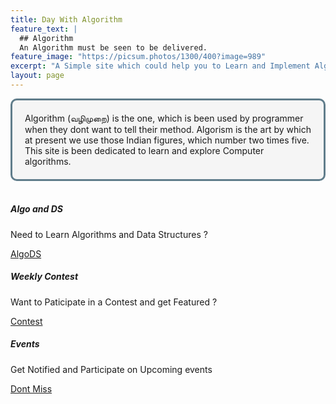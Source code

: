 ```yaml
---
title: Day With Algorithm
feature_text: |
  ## Algorithm
  An Algorithm must be seen to be delivered.
feature_image: "https://picsum.photos/1300/400?image=989"
excerpt: "A Simple site which could help you to Learn and Implement Algorithms for Coding Interviews and Many More..."
layout: page
---
```




<div style="background-color: #f5f5f5;padding: 20px 20px 20px 20px;border-radius: 10px;border-color: #607d8b;border-style: solid;">
Algorithm (வழிமுறை) is the one, which is been used by programmer when they dont want to tell their method.  Algorism is the art by which at present we use those Indian figures, which number two times five.<br>
This site is been dedicated to learn and explore Computer algorithms.
</div>

<br>

<div class="row">
  <div class="col-sm-4">
    <div class="card">
      <div class="card-body">
        <h5 class="card-title">Algo and DS</h5>
        <p class="card-text" style="text-align:justify,text-justify:inter-word">Need to Learn Algorithms and Data Structures ?</p>
        <a href="/algods/" class="btn btn-primary">AlgoDS</a>
      </div>
    </div>
  </div>
  <div class="col-sm-4">
    <div class="card">
      <div class="card-body">
        <h5 class="card-title">Weekly Contest</h5>
        <p class="card-text" style="text-align:justify,text-justify:inter-word">Want to Paticipate in a Contest and get Featured ?</p>
        <a href="/contests/" class="btn btn-primary">Contest</a>
      </div>
    </div>
  </div>
  <div class="col-sm-4">
    <div class="card">
      <div class="card-body">
        <h5 class="card-title">Events</h5>
        <p class="card-text" style="text-align:justify,text-justify:inter-word">Get Notified and Participate on Upcoming events </p>
        <a href="/events/" class="btn btn-primary">Dont Miss</a>
      </div>
    </div>
  </div>
</div>